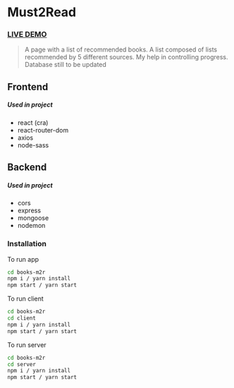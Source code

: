 # Must2Read

### [LIVE DEMO](https://must2read.netlify.app/)

> A page with a list of recommended books. A list composed of lists recommended by 5 different sources. My help in controlling progress. Database still to be updated
## Frontend

##### Used in project
- react (cra)
- react-router-dom
- axios
- node-sass

## Backend
##### Used in project
- cors
- express
- mongoose
- nodemon


### Installation

To run app

```sh
cd books-m2r
npm i / yarn install
npm start / yarn start
```
To run client
```sh
cd books-m2r
cd client
npm i / yarn install
npm start / yarn start
```
To run server
```sh
cd books-m2r
cd server
npm i / yarn install
npm start / yarn start
```
